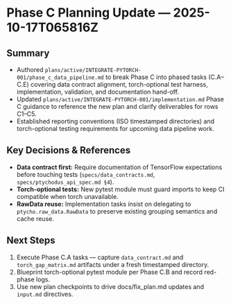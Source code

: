 # Phase C Planning Update — 2025-10-17T065816Z

## Summary
- Authored `plans/active/INTEGRATE-PYTORCH-001/phase_c_data_pipeline.md` to break Phase C into phased tasks (C.A–C.E) covering data contract alignment, torch-optional test harness, implementation, validation, and documentation hand-off.
- Updated `plans/active/INTEGRATE-PYTORCH-001/implementation.md` Phase C guidance to reference the new plan and clarify deliverables for rows C1–C5.
- Established reporting conventions (ISO timestamped directories) and torch-optional testing requirements for upcoming data pipeline work.

## Key Decisions & References
- **Data contract first:** Require documentation of TensorFlow expectations before touching tests (`specs/data_contracts.md`, `specs/ptychodus_api_spec.md §4`).
- **Torch-optional tests:** New pytest module must guard imports to keep CI compatible when torch unavailable.
- **RawData reuse:** Implementation tasks insist on delegating to `ptycho.raw_data.RawData` to preserve existing grouping semantics and cache reuse.

## Next Steps
1. Execute Phase C.A tasks — capture `data_contract.md` and `torch_gap_matrix.md` artifacts under a fresh timestamped directory.
2. Blueprint torch-optional pytest module per Phase C.B and record red-phase logs.
3. Use new plan checkpoints to drive docs/fix_plan.md updates and `input.md` directives.
